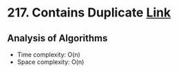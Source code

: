 # 217. Contains Duplicate [Link](https://leetcode.com/problems/contains-duplicate/)

## Analysis of Algorithms
 - Time complexity: O(n)
 - Space complexity: O(n)
 
